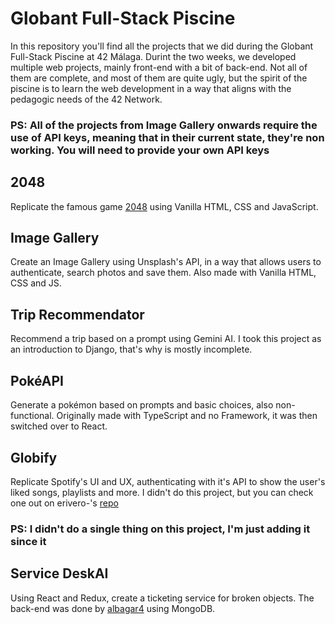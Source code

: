 # Globant Full-Stack Piscine

In this repository you'll find all the projects that we did during the Globant Full-Stack Piscine at 42 Málaga. Durint the two weeks, we developed multiple web projects, mainly front-end with a bit of back-end. Not all of them are complete, and most of them are quite ugly, but the spirit of the piscine is to learn the web development in a way that aligns with the pedagogic needs of the 42 Network.

### PS: All of the projects from Image Gallery onwards require the use of API keys, meaning that in their current state, they're non working. You will need to provide your own API keys

## 2048

Replicate the famous game [2048](https://play2048.co/) using Vanilla HTML, CSS and JavaScript.

## Image Gallery

Create an Image Gallery using Unsplash's API, in a way that allows users to authenticate, search photos and save them.
Also made with Vanilla HTML, CSS and JS.

## Trip Recommendator

Recommend a trip based on a prompt using Gemini AI. I took this project as an introduction to Django, that's why is mostly incomplete.

## PokéAPI

Generate a pokémon based on prompts and basic choices, also non-functional. Originally made with TypeScript and no Framework, it was then switched over to React.

## Globify

Replicate Spotify's UI and UX, authenticating with it's API to show the user's liked songs, playlists and more. I didn't do this project, but you can check one out on erivero-'s [repo](https://github.com/erivero-p/Globant_Piscine_Globify)

### PS: I didn't do a single thing on this project, I'm just adding it since it

## Service DeskAI

Using React and Redux, create a ticketing service for broken objects. The back-end was done by [albagar4](https://github.com/albagar4) using MongoDB.
